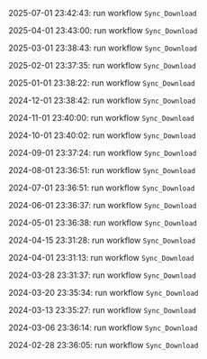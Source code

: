 2025-07-01 23:42:43: run workflow `Sync_Download` 

2025-04-01 23:43:00: run workflow `Sync_Download` 

2025-03-01 23:38:43: run workflow `Sync_Download` 

2025-02-01 23:37:35: run workflow `Sync_Download` 

2025-01-01 23:38:22: run workflow `Sync_Download` 

2024-12-01 23:38:42: run workflow `Sync_Download` 

2024-11-01 23:40:00: run workflow `Sync_Download` 

2024-10-01 23:40:02: run workflow `Sync_Download` 

2024-09-01 23:37:24: run workflow `Sync_Download` 

2024-08-01 23:36:51: run workflow `Sync_Download` 

2024-07-01 23:36:51: run workflow `Sync_Download` 

2024-06-01 23:36:37: run workflow `Sync_Download` 

2024-05-01 23:36:38: run workflow `Sync_Download` 

2024-04-15 23:31:28: run workflow `Sync_Download` 

2024-04-01 23:31:13: run workflow `Sync_Download` 

2024-03-28 23:31:37: run workflow `Sync_Download` 

2024-03-20 23:35:34: run workflow `Sync_Download` 

2024-03-13 23:35:27: run workflow `Sync_Download` 

2024-03-06 23:36:14: run workflow `Sync_Download` 

2024-02-28 23:36:05: run workflow `Sync_Download` 


